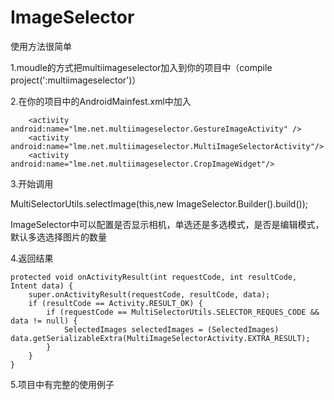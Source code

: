 # ImageSelector
使用方法很简单

1.moudle的方式把multiimageselector加入到你的项目中（compile project(':multiimageselector')）

2.在你的项目中的AndroidMainfest.xml中加入

        <activity android:name="lme.net.multiimageselector.GestureImageActivity" />
        <activity android:name="lme.net.multiimageselector.MultiImageSelectorActivity"/>
        <activity android:name="lme.net.multiimageselector.CropImageWidget"/>
        
3.开始调用

  MultiSelectorUtils.selectImage(this,new ImageSelector.Builder().build());
  
  ImageSelector中可以配置是否显示相机，单选还是多选模式，是否是编辑模式，默认多选选择图片的数量
  
4.返回结果

    protected void onActivityResult(int requestCode, int resultCode, Intent data) {
        super.onActivityResult(requestCode, resultCode, data);
        if (resultCode == Activity.RESULT_OK) {
            if (requestCode == MultiSelectorUtils.SELECTOR_REQUES_CODE && data != null) {
                SelectedImages selectedImages = (SelectedImages) data.getSerializableExtra(MultiImageSelectorActivity.EXTRA_RESULT);
            }
        }
    }
    
5.项目中有完整的使用例子
